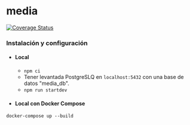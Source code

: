 # media

[![Coverage Status](https://coveralls.io/repos/github/spotifiuby-taller2/demo-media/badge.png?branch=main&t=2P4ONd)](https://coveralls.io/github/spotifiuby-taller2/demo-media?branch=main)

### Instalación y configuración

- #### Local
    * `npm ci`
    * Tener levantada PostgreSLQ en `localhost:5432` con una base de datos "media_db".
    * `npm run startdev`

- #### Local con Docker Compose
```
docker-compose up --build
```
